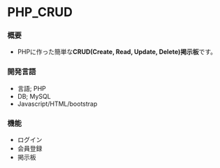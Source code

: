 # PHP_CRUD

### 概要
* PHPに作った簡単な**CRUD(Create, Read, Update, Delete)掲示板**です。

### 開発言語
* 言語; 
 PHP
* DB;
 MySQL
* Javascript/HTML/bootstrap
### 機能
* ログイン
* 会員登録
* 掲示板


